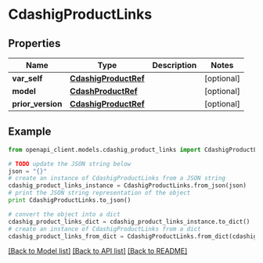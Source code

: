 # CdashigProductLinks


## Properties
Name | Type | Description | Notes
------------ | ------------- | ------------- | -------------
**var_self** | [**CdashigProductRef**](CdashigProductRef.md) |  | [optional] 
**model** | [**CdashProductRef**](CdashProductRef.md) |  | [optional] 
**prior_version** | [**CdashigProductRef**](CdashigProductRef.md) |  | [optional] 

## Example

```python
from openapi_client.models.cdashig_product_links import CdashigProductLinks

# TODO update the JSON string below
json = "{}"
# create an instance of CdashigProductLinks from a JSON string
cdashig_product_links_instance = CdashigProductLinks.from_json(json)
# print the JSON string representation of the object
print CdashigProductLinks.to_json()

# convert the object into a dict
cdashig_product_links_dict = cdashig_product_links_instance.to_dict()
# create an instance of CdashigProductLinks from a dict
cdashig_product_links_from_dict = CdashigProductLinks.from_dict(cdashig_product_links_dict)
```
[[Back to Model list]](../README.md#documentation-for-models) [[Back to API list]](../README.md#documentation-for-api-endpoints) [[Back to README]](../README.md)


